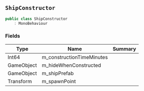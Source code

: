 ## `ShipConstructor`

```csharp
public class ShipConstructor
    : MonoBehaviour

```

### Fields

| Type | Name | Summary | 
| --- | --- | --- | 
| Int64 | m_constructionTimeMinutes |  | 
| GameObject | m_hideWhenConstructed |  | 
| GameObject | m_shipPrefab |  | 
| Transform | m_spawnPoint |  | 



